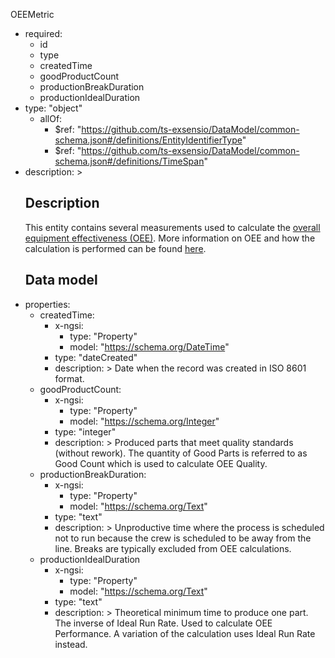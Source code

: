 OEEMetric
  - required:
    - id
    - type
    - createdTime
    - goodProductCount
    - productionBreakDuration
    - productionIdealDuration
  - type: "object"
    - allOf:
      - $ref: "https://github.com/ts-exsensio/DataModel/common-schema.json#/definitions/EntityIdentifierType"
      - $ref: "https://github.com/ts-exsensio/DataModel/common-schema.json#/definitions/TimeSpan"
  - description: >
      ## Description
      This entity contains several measurements used to calculate the [overall equipment effectiveness (OEE)](https://www.oee.com/).
      More information on OEE and how the calculation is performed can be found [here](https://www.oee.com/calculating-oee.html).
      ## Data model
  - properties:
    - createdTime:
      - x-ngsi:
        - type: "Property"
        - model: "https://schema.org/DateTime"
      - type: "dateCreated"
      - description: >
            Date when the record was created in ISO 8601 format.
    - goodProductCount:
      - x-ngsi:
        - type: "Property"
        - model: "https://schema.org/Integer"
      - type: "integer"
      - description: >
            Produced parts that meet quality standards (without rework). The quantity of Good Parts is referred to as Good Count which is used to calculate OEE Quality.
    - productionBreakDuration:
      - x-ngsi:
        - type: "Property"
        - model: "https://schema.org/Text"
      - type: "text"
      - description: >
            Unproductive time where the process is scheduled not to run because the crew is scheduled to be away from the line. Breaks are typically excluded from OEE calculations.
    - productionIdealDuration
      - x-ngsi:
        - type: "Property"
        - model: "https://schema.org/Text"
      - type: "text"
      - description: >
            Theoretical minimum time to produce one part. The inverse of Ideal Run Rate. Used to calculate OEE Performance. A variation of the calculation uses Ideal Run Rate instead.
